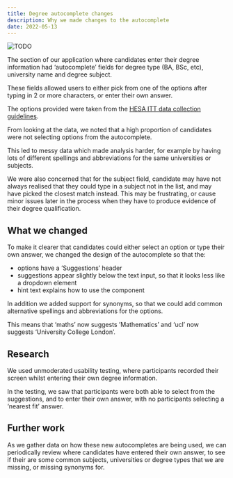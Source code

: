 ```yaml
---
title: Degree autocomplete changes
description: Why we made changes to the autocomplete
date: 2022-05-13
---
```


![TODO](degree-autocomplete-changes.png "Old and new autocompletes")

The section of our application where candidates enter their degree information had ‘autocomplete’ fields for degree type (BA, BSc, etc), university name and degree subject.

These fields allowed users to either pick from one of the options after typing in 2 or more characters, or enter their own answer.

The options provided were taken from the [HESA ITT data collection guidelines](https://www.hesa.ac.uk/collection/c21053/index).

From looking at the data, we noted that a high proportion of candidates were not selecting options from the autocomplete.

This led to messy data which made analysis harder, for example by having lots of different spellings and abbreviations for the same universities or subjects.

We were also concerned that for the subject field, candidate may have not always realised that they could type in a subject not in the list, and may have picked the closest match instead. This may be frustrating, or cause minor issues later in the process when they have to produce evidence of their degree qualification.

## What we changed

To make it clearer that candidates could either select an option or type their own answer, we changed the design of the autocomplete so that the:

* options have a ’Suggestions’ header
* suggestions appear slightly below the text input, so that it looks less like a dropdown element
* hint text explains how to use the component

In addition we added support for synonyms, so that we could add common alternative spellings and abbreviations for the options.

This means that ‘maths’ now suggests ’Mathematics’ and ‘ucl’ now suggests ‘University College London’.

## Research

We used unmoderated usability testing, where participants recorded their screen whilst entering their own degree information.

In the testing, we saw that participants were both able to select from the suggestions, and to enter their own answer, with no participants selecting a ‘nearest fit’ answer.

## Further work

As we gather data on how these new autocompletes are being used, we can periodically review where candidates have entered their own answer, to see if their are some common subjects, universities or degree types that we are missing, or missing synonyms for.

